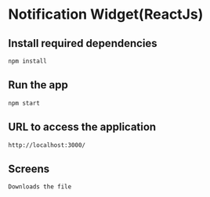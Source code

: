 # Notification Widget(ReactJs)
 
## Install required dependencies

    npm install

## Run the app

    npm start

## URL to access the application 

    http://localhost:3000/

## Screens

    Downloads the file

 